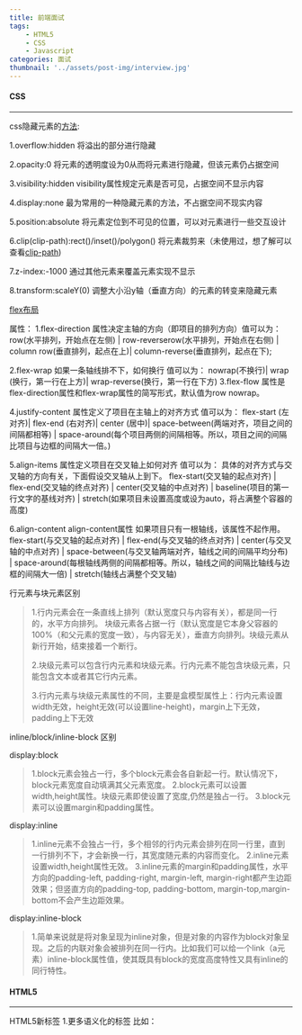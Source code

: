 ```yaml
---
title: 前端面试
tags:
    - HTML5
    - CSS
    - Javascript
categories: 面试
thumbnail: '../assets/post-img/interview.jpg'
---
```

#### CSS

----------

css隐藏元素的[方法](https://juejin.im/post/584b645a128fe10058a0d625#heading-9):

<!-- more -->
1.overflow:hidden 将溢出的部分进行隐藏

2.opacity:0 将元素的透明度设为0从而将元素进行隐藏，但该元素仍占据空间

3.visibility:hidden  visibility属性规定元素是否可见，占据空间不显示内容

4.display:none 最为常用的一种隐藏元素的方法，不占据空间不现实内容

5.position:absolute 将元素定位到不可见的位置，可以对元素进行一些交互设计

6.clip(clip-path):rect()/inset()/polygon() 将元素裁剪来（未使用过，想了解可以查看[clip-path](https://developer.mozilla.org/en-US/docs/Web/CSS/clip-path))

7.z-index:-1000 通过其他元素来覆盖元素实现不显示

8.transform:scaleY(0) 调整大小沿y轴（垂直方向）的元素的转变来隐藏元素

[flex布局](http://www.ruanyifeng.com/blog/2015/07/flex-grammar.html)

属性：
1.flex-direction 属性决定主轴的方向（即项目的排列方向）值可以为：
row(水平排列，开始点在左侧) | row-reverserow(水平排列，开始点在右侧) | column row(垂直排列，起点在上)| column-reverse(垂直排列，起点在下);

2.flex-wrap 如果一条轴线排不下，如何换行 值可以为：
nowrap(不换行)| wrap (换行，第一行在上方)| wrap-reverse(换行，第一行在下方)
3.flex-flow 属性是flex-direction属性和flex-wrap属性的简写形式，默认值为row nowrap。

4.justify-content 属性定义了项目在主轴上的对齐方式 值可以为：
flex-start (左对齐)| flex-end (右对齐)| center (居中)| space-between(两端对齐，项目之间的间隔都相等) | space-around(每个项目两侧的间隔相等。所以，项目之间的间隔比项目与边框的间隔大一倍。)

5.align-items 属性定义项目在交叉轴上如何对齐 值可以为：
具体的对齐方式与交叉轴的方向有关，下面假设交叉轴从上到下。
flex-start(交叉轴的起点对齐) | flex-end(交叉轴的终点对齐) | center(交叉轴的中点对齐) | baseline(项目的第一行文字的基线对齐) | stretch(如果项目未设置高度或设为auto，将占满整个容器的高度)

6.align-content align-content属性
如果项目只有一根轴线，该属性不起作用。
flex-start(与交叉轴的起点对齐) | flex-end(与交叉轴的终点对齐) | center(与交叉轴的中点对齐) | space-between(与交叉轴两端对齐，轴线之间的间隔平均分布) | space-around(每根轴线两侧的间隔都相等。所以，轴线之间的间隔比轴线与边框的间隔大一倍) | stretch(轴线占满整个交叉轴)

行元素与块元素区别

> 1.行内元素会在一条直线上排列（默认宽度只与内容有关），都是同一行的，水平方向排列。
    块级元素各占据一行（默认宽度是它本身父容器的100%（和父元素的宽度一致），与内容无关），垂直方向排列。块级元素从新行开始，结束接着一个断行。
>
> 2.块级元素可以包含行内元素和块级元素。行内元素不能包含块级元素，只能包含文本或者其它行内元素。
>
> 3.行内元素与块级元素属性的不同，主要是盒模型属性上：行内元素设置width无效，height无效(可以设置line-height)，margin上下无效，padding上下无效

inline/block/inline-block 区别

display:block
> 1.block元素会独占一行，多个block元素会各自新起一行。默认情况下，block元素宽度自动填满其父元素宽度。
> 2.block元素可以设置width,height属性。块级元素即使设置了宽度,仍然是独占一行。
> 3.block元素可以设置margin和padding属性。

display:inline
> 1.inline元素不会独占一行，多个相邻的行内元素会排列在同一行里，直到一行排列不下，才会新换一行，其宽度随元素的内容而变化。
> 2.inline元素设置width,height属性无效。
> 3.inline元素的margin和padding属性，水平方向的padding-left, padding-right, margin-left, margin-right都产生边距效果；但竖直方向的padding-top, padding-bottom, margin-top,margin-bottom不会产生边距效果。

display:inline-block
> 1.简单来说就是将对象呈现为inline对象，但是对象的内容作为block对象呈现。之后的内联对象会被排列在同一行内。比如我们可以给一个link（a元素）inline-block属性值，使其既具有block的宽度高度特性又具有inline的同行特性。

#### HTML5

-----------

HTML5新标签
1.更多语义化的标签 比如：<article> <dialog> <footer> <header>  <nav>等

2.用于绘画的 canvas 元素 以及SVG 用于媒介回放的 video 和 audio 元素

  拖拽(Drag 和 drop) 地理定位(Geolocation)

  对本地离线存储的更好的支持
3.圆角 、阴影、 渐变 、 伪元素 、 媒体查询 

#### Javascript

------------

js基本数据类型：
object/number/string/boolean/undefined/function

js对数组的操作
map() 对数组进行遍历，用法:
```
value.map((item, index) => (
            <span key={index}>item</span>
        ))
```
filter() 对数组进行过滤，输出满足条件的元素组成一个新数组，不会改变原数组
```
list: data.filter(
        ({ id }) => id !== 1,
    ),
```
forEach() 对数组进行遍历
reduce()  对数组的值进行累计

几种排序：
冒泡排序、插入排序、选择排序、归并排序、快速排序


